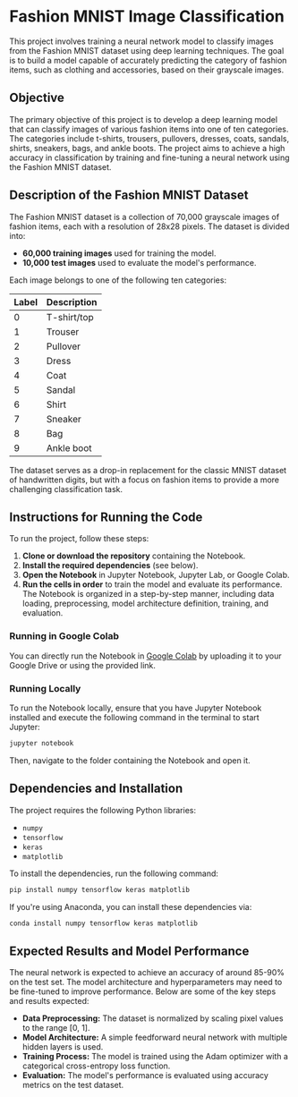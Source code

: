 # Fashion MNIST Image Classification

This project involves training a neural network model to classify images from the Fashion MNIST dataset using deep learning techniques. The goal is to build a model capable of accurately predicting the category of fashion items, such as clothing and accessories, based on their grayscale images.

## Objective

The primary objective of this project is to develop a deep learning model that can classify images of various fashion items into one of ten categories. The categories include t-shirts, trousers, pullovers, dresses, coats, sandals, shirts, sneakers, bags, and ankle boots. The project aims to achieve a high accuracy in classification by training and fine-tuning a neural network using the Fashion MNIST dataset.

## Description of the Fashion MNIST Dataset

The Fashion MNIST dataset is a collection of 70,000 grayscale images of fashion items, each with a resolution of 28x28 pixels. The dataset is divided into:
- **60,000 training images** used for training the model.
- **10,000 test images** used to evaluate the model's performance.

Each image belongs to one of the following ten categories:

| Label | Description        |
|-------|--------------------|
| 0     | T-shirt/top        |
| 1     | Trouser             |
| 2     | Pullover            |
| 3     | Dress               |
| 4     | Coat                |
| 5     | Sandal              |
| 6     | Shirt               |
| 7     | Sneaker             |
| 8     | Bag                 |
| 9     | Ankle boot          |

The dataset serves as a drop-in replacement for the classic MNIST dataset of handwritten digits, but with a focus on fashion items to provide a more challenging classification task.

## Instructions for Running the Code

To run the project, follow these steps:

1. **Clone or download the repository** containing the Notebook.
2. **Install the required dependencies** (see below).
3. **Open the Notebook** in Jupyter Notebook, Jupyter Lab, or Google Colab.
4. **Run the cells in order** to train the model and evaluate its performance. The Notebook is organized in a step-by-step manner, including data loading, preprocessing, model architecture definition, training, and evaluation.

### Running in Google Colab
You can directly run the Notebook in [Google Colab](https://colab.research.google.com/) by uploading it to your Google Drive or using the provided link.

### Running Locally
To run the Notebook locally, ensure that you have Jupyter Notebook installed and execute the following command in the terminal to start Jupyter:

```bash
jupyter notebook
```

Then, navigate to the folder containing the Notebook and open it.

## Dependencies and Installation

The project requires the following Python libraries:

- `numpy`
- `tensorflow`
- `keras`
- `matplotlib`

To install the dependencies, run the following command:

```bash
pip install numpy tensorflow keras matplotlib
```

If you're using Anaconda, you can install these dependencies via:

```bash
conda install numpy tensorflow keras matplotlib
```

## Expected Results and Model Performance

The neural network is expected to achieve an accuracy of around 85-90% on the test set. The model architecture and hyperparameters may need to be fine-tuned to improve performance. Below are some of the key steps and results expected:

- **Data Preprocessing:** The dataset is normalized by scaling pixel values to the range [0, 1].
- **Model Architecture:** A simple feedforward neural network with multiple hidden layers is used.
- **Training Process:** The model is trained using the Adam optimizer with a categorical cross-entropy loss function.
- **Evaluation:** The model's performance is evaluated using accuracy metrics on the test dataset.
